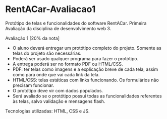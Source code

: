 # RentACar-Avaliacao1
Protótipo de telas e funcionalidades do software RentACar.
Primeira Avaliação da disciplina de desenvolvimento web 3.

Avaliação 1 [20% da nota]
- O aluno deverá entregar um protótipo completo do projeto. Somente as telas do projeto são necessárias.
- Poderá ser usado qualquer programa para fazer o protótipo.
- A entrega poderá ser no formato PDF ou HTML/CSS.
- PDF: ter telas como imagens e a explicação breve de cada tela, assim como para onde que vai cada link da tela.
- HTML/CSS: telas estáticas com links funcionando. Os formulários não precisam funcionar.
- O protótipo deve vir com dados populados.
- Será avaliado se o protótipo possui todas as funcionalidades referentes às telas, salvo validação e mensagens flash.


Tecnologias utilizadas:
HTML, CSS e JS. 
